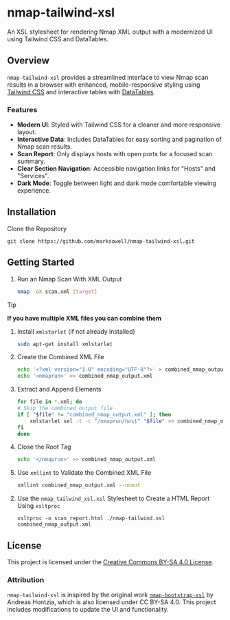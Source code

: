 # nmap-tailwind-xsl
An XSL stylesheet for rendering Nmap XML output with a modernized UI using Tailwind CSS and DataTables.

## Overview

`nmap-tailwind-xsl` provides a streamlined interface to view Nmap scan results in a browser with enhanced, mobile-responsive styling using [Tailwind CSS](https://tailwindcss.com) and interactive tables with [DataTables](https://datatables.net/).

### Features
- **Modern UI**: Styled with Tailwind CSS for a cleaner and more responsive layout.
- **Interactive Data**: Includes DataTables for easy sorting and pagination of Nmap scan results.
- **Scan Report**: Only displays hosts with open ports for a focused scan summary.
- **Clear Section Navigation**: Accessible navigation links for "Hosts" and "Services".
- **Dark Mode**: Toggle between light and dark mode comfortable viewing experience.

## Installation
Clone the Repository
```
git clone https://github.com/marksowell/nmap-tailwind-xsl.git
```

## Getting Started

1. Run an Nmap Scan With XML Output
   
   ```bash
   nmap -oX scan.xml [target]
   ```
> [!TIP]
> 
> **If you have multiple XML files you can combine them**
> 1. Install `xmlstarlet` (if not already installed)
>    
>    ```bash
>    sudo apt-get install xmlstarlet
>    ```
> 3. Create the Combined XML File
>    ```bash
>    echo '<?xml version="1.0" encoding="UTF-8"?>' > combined_nmap_output.xml
>    echo '<nmaprun>' >> combined_nmap_output.xml
>    ```
> 4. Extract and Append <host> Elements
>    ```bash
>    for file in *.xml; do
>    # Skip the combined output file
>    if [ "$file" != "combined_nmap_output.xml" ]; then
>        xmlstarlet sel -t -c "/nmaprun/host" "$file" >> combined_nmap_output.xml
>    fi
>    done
>    ```
> 5. Close the Root <nmaprun> Tag
>    ```bash
>    echo '</nmaprun>' >> combined_nmap_output.xml
>    ```
> 6. Use `xmllint` to Validate the Combined XML File
>    ```bash
>    xmllint combined_nmap_output.xml --noout
>    ```

2. Use the `nmap_tailwind_xsl.xsl` Stylesheet to Create a HTML Report Using `xsltproc`
   
   ```
   xsltproc -o scan_report.html ./nmap-tailwind.xsl combined_nmap_output.xml
   ```

## License

This project is licensed under the [Creative Commons BY-SA 4.0 License](https://creativecommons.org/licenses/by-sa/4.0/).

### Attribution
`nmap-tailwind-xsl` is inspired by the original work [`nmap-bootstrap-xsl`](https://github.com/honze-net/nmap-bootstrap-xsl) by Andreas Hontzia, which is also licensed under CC BY-SA 4.0. This project includes modifications to update the UI and functionality.

